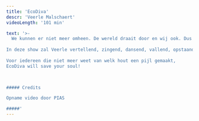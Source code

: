 ```yaml
---
title: 'EcoDiva'
descr: 'Veerle Malschaert'
videoLength: '101 min'

text: '>-
  We kunnen er niet meer omheen. De wereld draait door en wij ook. Dus Veerle Malschaert wil een voorbeeld stellen! Misschien niet het allerbeste voorbeeld, maar wel het leukste. Een voorbeeld voor haar zoon, haar man, haar schoonmoeder, haar buren, haar 3456 facebook-vrienden, die andere 7 miljard mensen en zelfs helemaal speciaal voor u! Als slachtoffer van de consumptie-maatschappij recycleert Ecoveerle alles gaande van haar stofzuiger tot haar partner. Deze self-made woman is persoonlijk en ambachtelijk. Ze is biologisch afbreekbaar én duurzaam. Ze leeft actief en rookt graag passief. Ze gaat back to basics, maar wel online en op naaldhakken. Ze steekt meer rock en rol in de biobitch en meer humor in de soyaseut. Ze stopt de diva in de eco en de eco in de diva!  
  
In deze show zal Veerle vertellend, zingend, dansend, vallend, opstaand, grappend, grienend, grollend, gierend de wereld redden! Samen met ù! Deze show zal nòg diverser, nòg meer lagig, nòg ontroerender, nòg theatraler en nòg hilarischer zijn dan ooit tevoren! Uw gelukshormoon zal aanzienlijk groeien tijdens deze feelgood-experience. Na deze show: zal u nooit meer dezelfde zijn. zal u een beter mens zijn. en zal u nòg langer en nòg gelukkiger leven!  
  
Voor iedereen die niet meer weet van welk hout een pijl gemaakt,  
EcoDiva will save your soul!

‍

##### Credits

Opname video door PIAS

#####'
---
```

